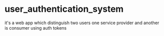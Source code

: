 # user_authentication_system
it's a web app which distinguish two users one service provider and another is consumer using auth tokens 
